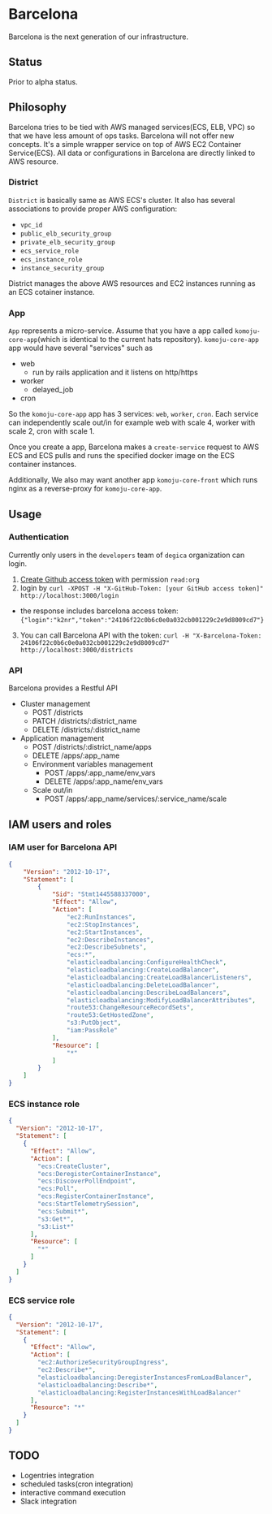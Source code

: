# Barcelona

Barcelona is the next generation of our infrastructure.

## Status

Prior to alpha status.

## Philosophy

Barcelona tries to be tied with AWS managed services(ECS, ELB, VPC) so that we have less amount of ops tasks.
Barcelona will not offer new concepts. It's a simple wrapper service on top of AWS EC2 Container Service(ECS). All data or configurations in Barcelona are directly linked to AWS resource.

### District

`District` is basically same as AWS ECS's cluster. It also has several associations to provide proper AWS configuration:

- `vpc_id`
- `public_elb_security_group`
- `private_elb_security_group`
- `ecs_service_role`
- `ecs_instance_role`
- `instance_security_group`

District manages the above AWS resources and EC2 instances running as an ECS cotainer instance.

### App

`App` represents a micro-service. Assume that you have a app called `komoju-core-app`(which is identical to the current hats repository). `komoju-core-app` app would have several "services" such as

- web
  - run by rails application and it listens on http/https
- worker
  - delayed_job
- cron

So the `komoju-core-app` app has 3 services: `web`, `worker`, `cron`. Each service can independently scale out/in for example web with scale 4, worker with scale 2, cron with scale 1.

Once you create a app, Barcelona makes a `create-service` request to AWS ECS and ECS pulls and runs the specified docker image on the ECS container instances.

Additionally, We also may want another app `komoju-core-front` which runs nginx as a reverse-proxy for `komoju-core-app`.

## Usage

### Authentication

Currently only users in the `developers` team of `degica` organization can login.

1. [Create Github access token](https://github.com/settings/tokens) with permission `read:org`
2. login by `curl -XPOST -H "X-GitHub-Token: [your GitHub access token]" http://localhost:3000/login`
  - the response includes barcelona access token: `{"login":"k2nr","token":"24106f22c0b6c0e0a032cb001229c2e9d8009cd7"}`
3. You can call Barcelona API with the token: `curl -H "X-Barcelona-Token: 24106f22c0b6c0e0a032cb001229c2e9d8009cd7" http://localhost:3000/districts`

### API

Barcelona provides a Restful API

- Cluster management
  - POST /districts
  - PATCH /districts/:district_name
  - DELETE /districts/:district_name
- Application management
  - POST /districts/:district_name/apps
  - DELETE /apps/:app_name
  - Environment variables management
    - POST /apps/:app_name/env_vars
    - DELETE /apps/:app_name/env_vars
  - Scale out/in
    - POST /apps/:app_name/services/:service_name/scale

## IAM users and roles

### IAM user for Barcelona API

```json
{
    "Version": "2012-10-17",
    "Statement": [
        {
            "Sid": "Stmt1445588337000",
            "Effect": "Allow",
            "Action": [
                "ec2:RunInstances",
                "ec2:StopInstances",
                "ec2:StartInstances",
                "ec2:DescribeInstances",
                "ec2:DescribeSubnets",
                "ecs:*",
                "elasticloadbalancing:ConfigureHealthCheck",
                "elasticloadbalancing:CreateLoadBalancer",
                "elasticloadbalancing:CreateLoadBalancerListeners",
                "elasticloadbalancing:DeleteLoadBalancer",
                "elasticloadbalancing:DescribeLoadBalancers",
                "elasticloadbalancing:ModifyLoadBalancerAttributes",
                "route53:ChangeResourceRecordSets",
                "route53:GetHostedZone",
                "s3:PutObject",
                "iam:PassRole"
            ],
            "Resource": [
                "*"
            ]
        }
    ]
}
```

### ECS instance role

```json
{
  "Version": "2012-10-17",
  "Statement": [
    {
      "Effect": "Allow",
      "Action": [
        "ecs:CreateCluster",
        "ecs:DeregisterContainerInstance",
        "ecs:DiscoverPollEndpoint",
        "ecs:Poll",
        "ecs:RegisterContainerInstance",
        "ecs:StartTelemetrySession",
        "ecs:Submit*",
        "s3:Get*",
        "s3:List*"
      ],
      "Resource": [
        "*"
      ]
    }
  ]
}
```

### ECS service role

```json
{
  "Version": "2012-10-17",
  "Statement": [
    {
      "Effect": "Allow",
      "Action": [
        "ec2:AuthorizeSecurityGroupIngress",
        "ec2:Describe*",
        "elasticloadbalancing:DeregisterInstancesFromLoadBalancer",
        "elasticloadbalancing:Describe*",
        "elasticloadbalancing:RegisterInstancesWithLoadBalancer"
      ],
      "Resource": "*"
    }
  ]
}
```

## TODO

- Logentries integration
- scheduled tasks(cron integration)
- interactive command execution
- Slack integration
